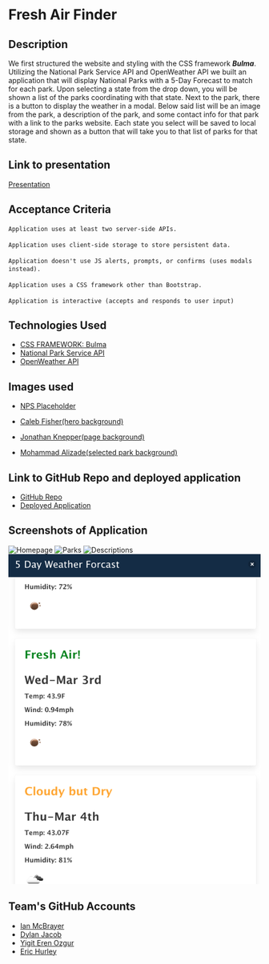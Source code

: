 # Fresh Air Finder

## Description
We first structured the website and styling with the CSS framework ***Bulma***.  Utilizing the National Park Service API and OpenWeather API we built an application that will display National Parks with a 5-Day Forecast to match for each park.  Upon selecting a state from the drop down, you will be shown a list of the parks coordinating with that state.  Next to the park, there is a button to display the weather in a modal.  Below said list will be an image from the park, a description of the park, and some contact info for that park with a link to the parks website. Each state you select will be saved to local storage and shown as a button that will take you to that list of parks for that state.

## Link to presentation
[Presentation](https://docs.google.com/presentation/d/1Cy2ssrhj3EU_6f9QX829LpBUOPr-uF0yqMa5GikA6rs/edit?usp=sharing)

## Acceptance Criteria
```
Application uses at least two server-side APIs.

Application uses client-side storage to store persistent data.

Application doesn't use JS alerts, prompts, or confirms (uses modals instead).

Application uses a CSS framework other than Bootstrap.

Application is interactive (accepts and responds to user input)
```

## Technologies Used
- [CSS FRAMEWORK: Bulma](https://bulma.io/)
- [National Park Service API](https://www.nps.gov/subjects/developer/get-started.htm)
- [OpenWeather API](https://openweathermap.org/forecast5)

## Images used
- [NPS Placeholder](https://www.nps.gov/common/commonspot/templates/images/graphics/404/01.jpg)

- [Caleb Fisher(hero background)](https://images.unsplash.com/photo-1609788063095-d71bf3c1f01f?ixid=MXwxMjA3fDB8MHxwaG90by1wYWdlfHx8fGVufDB8fHw%3D&ixlib=rb-1.2.1&auto=format&fit=crop&w=2700&q=80)

- [Jonathan Knepper(page background)](https://images.unsplash.com/photo-1507181080368-cc2195abcde1?ixid=MXwxMjA3fDB8MHxwaG90by1wYWdlfHx8fGVufDB8fHw%3D&ixlib=rb-1.2.1&auto=format&fit=crop&w=1489&q=80)

- [Mohammad Alizade(selected park background)](https://unsplash.com/photos/XgeZu2jBaVI)

## Link to GitHub Repo and deployed application
- [GitHub Repo](https://github.com/dylanjacobb/fresh-air-finder)
- [Deployed Application](https://dylanjacobb.github.io/fresh-air-finder/)

## Screenshots of Application
![Homepage](https://github.com/dylanjacobb/fresh-air-finder/blob/main/images/homepage-new.png)
![Parks](https://github.com/dylanjacobb/fresh-air-finder/blob/main/images/list-of-parks-new.png)
![Descriptions](https://github.com/dylanjacobb/fresh-air-finder/blob/main/images/park-description-new.png)
![Weather Modal](./images/weather-modal.png)

## Team's GitHub Accounts
- [Ian McBrayer](https://github.com/ihm57511)
- [Dylan Jacob](https://github.com/dylanjacobb)
- [Yigit Eren Ozgur](https://github.com/erenozgur98)
- [Eric Hurley](https://github.com/HurleySquared)
